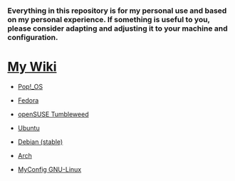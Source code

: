 ###  Everything in this repository is for my personal use and based on my personal experience. If something is useful to you, please consider adapting and adjusting it to your machine and configuration.

# [My Wiki](https://github.com/G4NST3/GNU-Linux/wiki)

- [Pop!_OS](https://github.com/G4NST3/GNU-Linux/wiki/Pop!_OS)

- [Fedora](https://github.com/G4NST3/GNU-Linux/wiki/Fedora)

- [openSUSE Tumbleweed](https://github.com/G4NST3/GNU-Linux/wiki/openSUSE-Tumbleweed)

- [Ubuntu](https://github.com/G4NST3/GNU-Linux/wiki/Ubuntu)

- [Debian (stable)](https://github.com/G4NST3/GNU-Linux/wiki/Debian-(stable))

- [Arch](https://github.com/G4NST3/GNU-Linux/wiki/Arch)

- [MyConfig GNU-Linux]()


